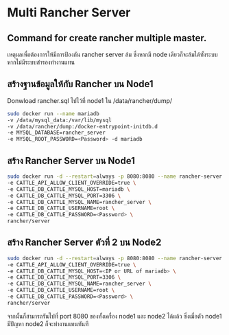 # Multi Rancher Server
## Command for create rancher multiple master.
เหตุผลเพื่อต้องการให้มีการป้องกัน rancher server ล้ม ซึ่งหากมี node เดียวก็จะล้มได้ทั้งระบบหากไม่มีระบบสำรองทำงานแทน

## สร้างฐานข้อมูลให้กับ Rancher บน Node1 
Donwload rancher.sql ไปไว้ที่ node1 ใน /data/rancher/dump/

```Bash
sudo docker run --name mariadb 
-v /data/mysql_data:/var/lib/mysql 
-v /data/rancher/dump:/docker-entrypoint-initdb.d 
-e MYSQL_DATABASE=rancher_server 
-e MYSQL_ROOT_PASSWORD=<Password> -d mariadb
```

## สร้าง Rancher Server บน Node1
```Bash
sudo docker run -d --restart=always -p 8080:8080 --name rancher-server  --link mariadb \
-e CATTLE_API_ALLOW_CLIENT_OVERRIDE=true \
-e CATTLE_DB_CATTLE_MYSQL_HOST=mariadb \
-e CATTLE_DB_CATTLE_MYSQL_PORT=3306 \
-e CATTLE_DB_CATTLE_MYSQL_NAME=rancher_server \
-e CATTLE_DB_CATTLE_USERNAME=root \
-e CATTLE_DB_CATTLE_PASSWORD=<Password> \
rancher/server
```

## สร้าง Rancher Server ตัวที่ 2 บน Node2
```Bash
sudo docker run -d --restart=always -p 8080:8080 --name rancher-server  \
-e CATTLE_API_ALLOW_CLIENT_OVERRIDE=true \
-e CATTLE_DB_CATTLE_MYSQL_HOST=<IP or URL of mariadb> \
-e CATTLE_DB_CATTLE_MYSQL_PORT=3306 \
-e CATTLE_DB_CATTLE_MYSQL_NAME=rancher_server \
-e CATTLE_DB_CATTLE_USERNAME=root \
-e CATTLE_DB_CATTLE_PASSWORD=<Password> \
rancher/server
```

จากนั้นก็สามารถรันไปที่ port 8080 ของทั้งเครื่อง node1 และ node2 ได้แล้ว ซึ่งเมื่อตัว node1 มีปัญหา node2 ก็จะทำงานแทนทันที

